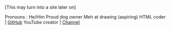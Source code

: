 [This may turn into a site later on]

Pronouns : He/Him
Proud dog owner
Meh at drawing
(aspiring) HTML coder | [GitHub](https://github.com/XiaoBao13)
YouTube creator | [Channel](https://www.youtube.com/@XiaoBao13)
